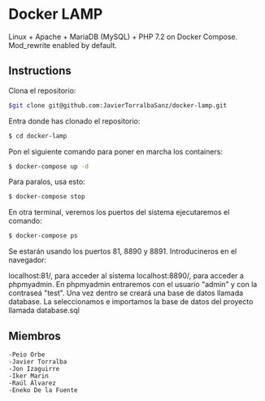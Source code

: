 
# Docker LAMP
Linux + Apache + MariaDB (MySQL) + PHP 7.2 on Docker Compose. Mod_rewrite enabled by default.

## Instructions


Clona el repositorio:

```bash
$git clone git@github.com:JavierTorralbaSanz/docker-lamp.git

```
Entra donde has clonado el repositorio:
```bash
$ cd docker-lamp

```
Pon el siguiente comando para poner en marcha los containers:
```bash
$ docker-compose up -d
```

Para paralos, usa esto:
```bash
$ docker-compose stop
```

En otra terminal, veremos los puertos del sistema ejecutaremos el comando:

```bash
$ docker-compose ps
```
Se estarán usando los puertos 81, 8890 y 8891. Introducineros en el navegador:

localhost:81/, para acceder al sistema
localhost:8890/, para acceder a phpmyadmin. En phpmyadmin entraremos con el usuario "admin" y con la contraseá "test". Una vez dentro se creará una base de datos llamada database. La seleccionamos e importamos la base de datos del proyecto llamada database.sql

## Miembros
	-Peio Orbe
	-Javier Torralba
	-Jon Izaguirre
	-Iker Marin
	-Raúl Álvarez
	-Eneko De la Fuente
	
